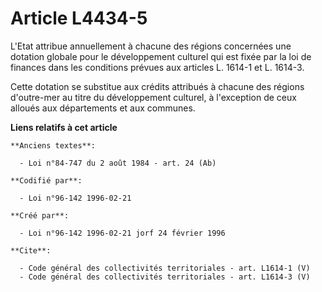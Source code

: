 # Article L4434-5

L'Etat attribue annuellement à chacune des régions concernées une dotation globale pour le développement culturel qui est
fixée par la loi de finances dans les conditions prévues aux articles L. 1614-1 et L. 1614-3. 

Cette dotation se substitue aux crédits attribués à chacune des régions d'outre-mer au titre du développement culturel, à
l'exception de ceux alloués aux départements et aux communes.

**Liens relatifs à cet article**

	**Anciens textes**:

	  - Loi n°84-747 du 2 août 1984 - art. 24 (Ab)

	**Codifié par**:

	  - Loi n°96-142 1996-02-21

	**Créé par**:

	  - Loi n°96-142 1996-02-21 jorf 24 février 1996

	**Cite**:

	  - Code général des collectivités territoriales - art. L1614-1 (V)
	  - Code général des collectivités territoriales - art. L1614-3 (V)
